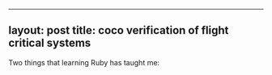 

---
layout: post
title:  coco verification of flight critical systems
---

Two things that learning Ruby has taught me:
